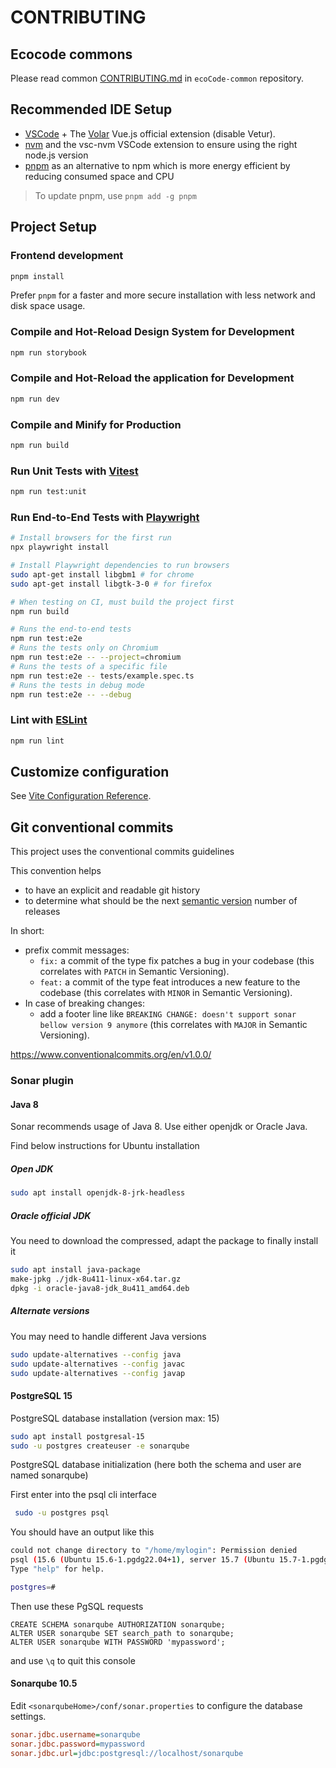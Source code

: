# CONTRIBUTING

## Ecocode commons

Please read common [CONTRIBUTING.md](https://github.com/green-code-initiative/ecoCode-common/blob/main/doc/CONTRIBUTING.md) in `ecoCode-common` repository.

## Recommended IDE Setup

- [VSCode](https://code.visualstudio.com/) + The [Volar](https://marketplace.visualstudio.com/items?itemName=Vue.volar) Vue.js official extension (disable Vetur).
- [nvm](https://github.com/nvm-sh/nvm) and the vsc-nvm VSCode extension to ensure using the right node.js version
- [pnpm](https://pnpm.io/) as an alternative to npm which is more energy efficient by reducing consumed space and CPU

> To update pnpm, use `pnpm add -g pnpm`

## Project Setup


### Frontend development

```sh
pnpm install
```

Prefer `pnpm` for a faster and more secure installation with less network and disk space usage.

### Compile and Hot-Reload Design System for Development

```sh
npm run storybook
```

### Compile and Hot-Reload the application for Development

```sh
npm run dev
```

### Compile and Minify for Production

```sh
npm run build
```

### Run Unit Tests with [Vitest](https://vitest.dev/)

```sh
npm run test:unit
```

### Run End-to-End Tests with [Playwright](https://playwright.dev)

```sh
# Install browsers for the first run
npx playwright install

# Install Playwright dependencies to run browsers
sudo apt-get install libgbm1 # for chrome
sudo apt-get install libgtk-3-0 # for firefox

# When testing on CI, must build the project first
npm run build

# Runs the end-to-end tests
npm run test:e2e
# Runs the tests only on Chromium
npm run test:e2e -- --project=chromium
# Runs the tests of a specific file
npm run test:e2e -- tests/example.spec.ts
# Runs the tests in debug mode
npm run test:e2e -- --debug
```

### Lint with [ESLint](https://eslint.org/)

```sh
npm run lint
```

## Customize configuration

See [Vite Configuration Reference](https://vitejs.dev/config/).

## Git conventional commits

This project uses the conventional commits guidelines

This convention helps 
- to have an explicit and readable git history
- to determine what should be the next [semantic version](https://semver.org/) number of releases

In short: 
- prefix commit messages:
    - `fix:` a commit of the type fix patches a bug in your codebase (this correlates with `PATCH` in Semantic Versioning).
    - `feat:` a commit of the type feat introduces a new feature to the codebase (this correlates with `MINOR` in Semantic Versioning).
- In case of breaking changes:
    - add a footer line  like `BREAKING CHANGE: doesn't support sonar bellow version 9 anymore`  (this correlates with `MAJOR` in Semantic Versioning).

https://www.conventionalcommits.org/en/v1.0.0/

### Sonar plugin

#### Java 8

Sonar recommends usage of Java 8. Use either openjdk or Oracle Java.

Find below instructions for Ubuntu installation

##### Open JDK

```sh
sudo apt install openjdk-8-jrk-headless
```

##### Oracle official JDK

You need to download the compressed, adapt the package to finally install it
```sh
sudo apt install java-package
make-jpkg ./jdk-8u411-linux-x64.tar.gz
dpkg -i oracle-java8-jdk_8u411_amd64.deb
```

##### Alternate versions

You may need to handle different Java versions

```sh
sudo update-alternatives --config java
sudo update-alternatives --config javac
sudo update-alternatives --config javap
```

#### PostgreSQL 15

PostgreSQL database installation (version max: 15)

```sh
sudo apt install postgresal-15
sudo -u postgres createuser -e sonarqube
```

PostgreSQL database initialization
(here both the schema and user are named sonarqube)

First enter into the psql cli interface

```sh
 sudo -u postgres psql
```
You should have an output like this
```sh
could not change directory to "/home/mylogin": Permission denied
psql (15.6 (Ubuntu 15.6-1.pgdg22.04+1), server 15.7 (Ubuntu 15.7-1.pgdg22.04+1))
Type "help" for help.

postgres=#
```
Then use these PgSQL requests
```pgsql
CREATE SCHEMA sonarqube AUTHORIZATION sonarqube;
ALTER USER sonarqube SET search_path to sonarqube;
ALTER USER sonarqube WITH PASSWORD 'mypassword';
```

and use `\q` to quit this console

#### Sonarqube 10.5

Edit `<sonarqubeHome>/conf/sonar.properties` to configure the database settings.
```ini
sonar.jdbc.username=sonarqube
sonar.jdbc.password=mypassword
sonar.jdbc.url=jdbc:postgresql://localhost/sonarqube
```